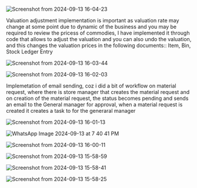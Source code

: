 ![Screenshot from 2024-09-13 16-04-23](https://github.com/user-attachments/assets/96a6a58b-69c3-4a92-a4a9-11615e886072)

Valuation adjustment implementation is important as valuation rate may change at some point due to dynamic of the business and you may be required to review the pricess of commodies, I have implemented it through code that allows to adjust the valuation and you can also undo the valuation, and this changes the valuation prices in the following documents:: Item, Bin, Stock Ledger Entry

![Screenshot from 2024-09-13 16-03-44](https://github.com/user-attachments/assets/1ec9585b-759a-450c-9e56-3c0b8d8d5f93)


![Screenshot from 2024-09-13 16-02-03](https://github.com/user-attachments/assets/79ba67bc-4e60-4ab7-9424-a06647feb563)

Implemetation of email sending, coz i did a bit of workflow on material request, where there is store manager that creates the material request and on creation of the material request, the status becomes pending and sends an email to the General manager for approval, when a material request is created it creates a task to for the generaral manager

![Screenshot from 2024-09-13 16-01-13](https://github.com/user-attachments/assets/80b4e1e5-11ba-49b7-8063-cd6880f95641)

![WhatsApp Image 2024-09-13 at 7 40 41 PM](https://github.com/user-attachments/assets/868a2829-7b0f-4679-90c0-49290e81b8b5)


![Screenshot from 2024-09-13 16-00-11](https://github.com/user-attachments/assets/0b0ab6c4-ddff-41d0-a00a-adf951d13fa0)

![Screenshot from 2024-09-13 15-58-59](https://github.com/user-attachments/assets/57547b73-a3e4-480b-8cf8-fee62e01ec6a)

![Screenshot from 2024-09-13 15-58-41](https://github.com/user-attachments/assets/104a7dea-cc6e-4dd8-84f8-3e694e174fee)

![Screenshot from 2024-09-13 15-58-25](https://github.com/user-attachments/assets/551c8b99-ebe8-474e-8dcb-817bab768194)






